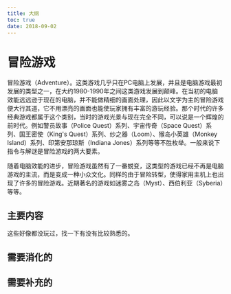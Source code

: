 ```yaml
---
title: 大纲
toc: true
date: 2018-09-02
---
```

# 冒险游戏

冒险游戏（Adventure）。这类游戏几乎只在PC电脑上发展，并且是电脑游戏最初发展的类型之一，在大约1980-1990年之间这类游戏发展到颠峰。在当初的电脑效能远远逊于现在的电脑，并不能做精细的画面处理，因此以文字为主的冒险游戏便大行其道，它不用漂亮的画面也能使玩家拥有丰富的游玩经验。那个时代的许多经典游戏都属于这个类别，当时的游戏光景与现在完全不同，可以说是一个辉煌的前时代。例如警员故事（Police Quest）系列、宇宙传奇（Space Quest）系列、国王密使（King's Quest）系列、纱之器（Loom）、猴岛小英雄（Monkey Island）系列、印第安那琼斯（Indiana Jones）系列等等不胜枚举。一般来说下指令与解谜是冒险游戏的两大要素。

随着电脑效能的进步，冒险游戏虽然有了一番蜕变，这类型的游戏已经不再是电脑游戏的主流，而是变成一种小众文化。同样的由于冒险转型，使得家用主机上也出现了许多的冒险游戏。近期著名的游戏如迷雾之岛（Myst）、西伯利亚（Syberia）等等。

## 主要内容

这些好像都没玩过，找一下有没有比较熟悉的。



## 需要消化的


## 需要补充的
